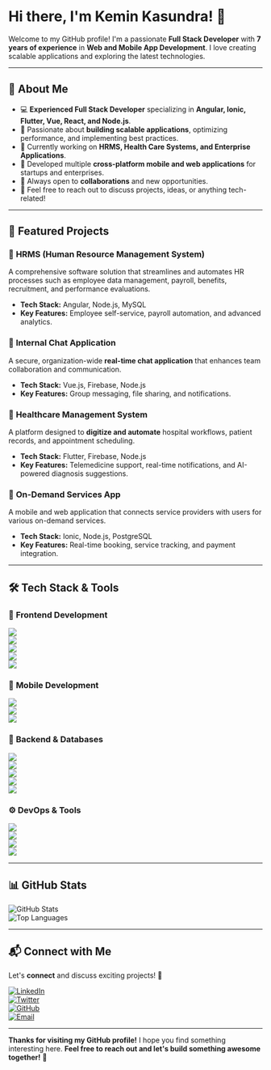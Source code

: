 # Hi there, I'm Kemin Kasundra! 👋  

Welcome to my GitHub profile! I'm a passionate **Full Stack Developer** with **7 years of experience** in **Web and Mobile App Development**. I love creating scalable applications and exploring the latest technologies.

---

## 🚀 About Me  

- 💻 **Experienced Full Stack Developer** specializing in **Angular, Ionic, Flutter, Vue, React, and Node.js**.  
- 🔧 Passionate about **building scalable applications**, optimizing performance, and implementing best practices.  
- 🌱 Currently working on **HRMS, Health Care Systems, and Enterprise Applications**.  
- 📱 Developed multiple **cross-platform mobile and web applications** for startups and enterprises.  
- 👯 Always open to **collaborations** and new opportunities.  
- 💬 Feel free to reach out to discuss projects, ideas, or anything tech-related!  

---

## 📌 Featured Projects  

### 🏢 **HRMS (Human Resource Management System)**  
A comprehensive software solution that streamlines and automates HR processes such as employee data management, payroll, benefits, recruitment, and performance evaluations.  
- **Tech Stack:** Angular, Node.js, MySQL  
- **Key Features:** Employee self-service, payroll automation, and advanced analytics.  

### 💬 **Internal Chat Application**  
A secure, organization-wide **real-time chat application** that enhances team collaboration and communication.  
- **Tech Stack:** Vue.js, Firebase, Node.js  
- **Key Features:** Group messaging, file sharing, and notifications.  

### 🏥 **Healthcare Management System**  
A platform designed to **digitize and automate** hospital workflows, patient records, and appointment scheduling.  
- **Tech Stack:** Flutter, Firebase, Node.js  
- **Key Features:** Telemedicine support, real-time notifications, and AI-powered diagnosis suggestions.  

### 📲 **On-Demand Services App**  
A mobile and web application that connects service providers with users for various on-demand services.  
- **Tech Stack:** Ionic, Node.js, PostgreSQL  
- **Key Features:** Real-time booking, service tracking, and payment integration.  

---

## 🛠️ Tech Stack & Tools  

### 🚀 **Frontend Development**  
![](https://img.shields.io/badge/JavaScript-F7DF1E?style=for-the-badge&logo=javascript&logoColor=black)  
![](https://img.shields.io/badge/TypeScript-3178C6?style=for-the-badge&logo=typescript&logoColor=white)  
![](https://img.shields.io/badge/Angular-DD0031?style=for-the-badge&logo=angular&logoColor=white)  
![](https://img.shields.io/badge/Vue.js-4FC08D?style=for-the-badge&logo=vue.js&logoColor=white)  
![](https://img.shields.io/badge/React-61DAFB?style=for-the-badge&logo=react&logoColor=black)  

### 📱 **Mobile Development**  
![](https://img.shields.io/badge/Flutter-02569B?style=for-the-badge&logo=flutter&logoColor=white)  
![](https://img.shields.io/badge/Ionic-3880FF?style=for-the-badge&logo=ionic&logoColor=white)  
![](https://img.shields.io/badge/Capacitor-119EFF?style=for-the-badge&logo=capacitor&logoColor=white)  

### 🔧 **Backend & Databases**  
![](https://img.shields.io/badge/Node.js-339933?style=for-the-badge&logo=node.js&logoColor=white)  
![](https://img.shields.io/badge/Express.js-000000?style=for-the-badge&logo=express&logoColor=white)  
![](https://img.shields.io/badge/MySQL-4479A1?style=for-the-badge&logo=mysql&logoColor=white)  
![](https://img.shields.io/badge/PostgreSQL-336791?style=for-the-badge&logo=postgresql&logoColor=white)  
![](https://img.shields.io/badge/Firebase-FFCA28?style=for-the-badge&logo=firebase&logoColor=black)  

### ⚙️ **DevOps & Tools**  
![](https://img.shields.io/badge/Git-F05032?style=for-the-badge&logo=git&logoColor=white)  
![](https://img.shields.io/badge/GitHub-181717?style=for-the-badge&logo=github&logoColor=white)  
![](https://img.shields.io/badge/Docker-2496ED?style=for-the-badge&logo=docker&logoColor=white)  
![](https://img.shields.io/badge/Postman-FF6C37?style=for-the-badge&logo=postman&logoColor=white)  

---

## 📊 GitHub Stats  

![GitHub Stats](https://github-readme-stats.vercel.app/api?username=keminkasundra&show_icons=true&theme=radical)  
![Top Languages](https://github-readme-stats.vercel.app/api/top-langs/?username=keminkasundra&layout=compact&theme=radical)  

---

## 📬 Connect with Me  

Let's **connect** and discuss exciting projects! 🚀  

[![LinkedIn](https://img.shields.io/badge/LinkedIn-0077B5?style=for-the-badge&logo=linkedin&logoColor=white)][linkedin]  
[![Twitter](https://img.shields.io/badge/Twitter-1DA1F2?style=for-the-badge&logo=twitter&logoColor=white)][twitter]  
[![GitHub](https://img.shields.io/badge/GitHub-100000?style=for-the-badge&logo=github&logoColor=white)][github]  
[![Email](https://img.shields.io/badge/Gmail-D14836?style=for-the-badge&logo=gmail&logoColor=white)][email]  

---

**Thanks for visiting my GitHub profile!** I hope you find something interesting here. **Feel free to reach out and let's build something awesome together!** 🚀  

[linkedin]: https://in.linkedin.com/in/kemin-kasundra-b48b93161  
[twitter]: https://twitter.com/keminkasundra  
[github]: https://github.com/keminkasundra  
[email]: mailto:keminkasundra@gmail.com  
